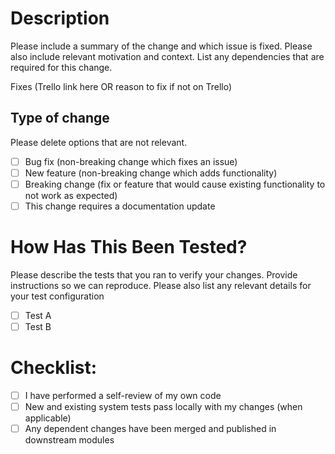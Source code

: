 # Description

Please include a summary of the change and which issue is fixed. Please also include relevant motivation and context. List any dependencies that are required for this change.

Fixes (Trello link here OR reason to fix if not on Trello)

## Type of change

Please delete options that are not relevant.

- [ ] Bug fix (non-breaking change which fixes an issue)
- [ ] New feature (non-breaking change which adds functionality)
- [ ] Breaking change (fix or feature that would cause existing functionality to not work as expected)
- [ ] This change requires a documentation update

# How Has This Been Tested?

Please describe the tests that you ran to verify your changes. Provide instructions so we can reproduce. Please also list any relevant details for your test configuration

- [ ] Test A
- [ ] Test B

# Checklist:

- [ ] I have performed a self-review of my own code
- [ ] New and existing system tests pass locally with my changes (when applicable)
- [ ] Any dependent changes have been merged and published in downstream modules